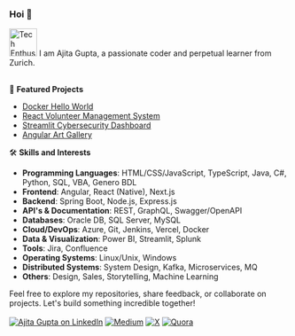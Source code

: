 ### Hoi 👋

<img src="https://github.com/user-attachments/assets/f3891e4a-7d5e-4ea4-ad71-2f4714aa67d4" alt="Tech Enthusiast" width="50" height="50">
I am Ajita Gupta, a passionate coder and perpetual learner from Zurich.
<br><br>

🚀 **Featured Projects**
<br>

- [Docker Hello World](https://github.com/ajitagupta/hello-docker)
- [React Volunteer Management System](https://github.com/ajitagupta/react-volunteer-management-system)
- [Streamlit Cybersecurity Dashboard](https://github.com/ajitagupta/streamlit-cybersecurity-dashboard)
- [Angular Art Gallery](https://github.com/ajitagupta/angular-art-gallery)

🛠️ **Skills and Interests**
<br>
- **Programming Languages**: HTML/CSS/JavaScript, TypeScript, Java, C#, Python, SQL, VBA, Genero BDL
- **Frontend**: Angular, React (Native), Next.js
- **Backend**: Spring Boot, Node.js, Express.js
- **API's & Documentation**: REST, GraphQL, Swagger/OpenAPI
- **Databases**: Oracle DB, SQL Server, MySQL
- **Cloud/DevOps**: Azure, Git, Jenkins, Vercel, Docker
- **Data & Visualization**: Power BI, Streamlit, Splunk
- **Tools**: Jira, Confluence
- **Operating Systems**: Linux/Unix, Windows
- **Distributed Systems**: System Design, Kafka, Microservices, MQ
- **Others**: Design, Sales, Storytelling, Machine Learning

Feel free to explore my repositories, share feedback, or collaborate on projects. Let's build something incredible together!
<br><br>
[![Ajita Gupta on LinkedIn](https://img.shields.io/badge/LinkedIn-0077B5?style=for-the-badge&logo=linkedin&logoColor=white)](https://www.linkedin.com/in/ajita-gupta-430900109/)
[![Medium](https://img.shields.io/badge/Medium-12100E?style=for-the-badge&logo=medium&logoColor=white)](https://medium.com/@ajita-gupta)
[![X](https://img.shields.io/badge/X-%23000000.svg?style=for-the-badge&logo=X&logoColor=white)](https://x.com/AjitaOnX)
[![Quora](https://img.shields.io/badge/Quora-%23B92B27.svg?style=for-the-badge&logo=Quora&logoColor=white)](https://www.quora.com/profile/Ajita-Gupta-19)


<!--
**ajitagupta/ajitagupta** is a ✨ _special_ ✨ repository because its `README.md` (this file) appears on your GitHub profile.


More ideas up and about me:

- 🔭 I last wrote a [streamlit dashboard](https://github.com/ajitagupta/streamlit-cybersecurity-dashboard)
- 🌱 I’m currently learning azure, c#, .net
- 👯 I’m looking to collaborate on anything
- 🤔 I’m looking for help with the UI/UX design
- 💬 Ask me about Java, python, full-stack, computer science, linux
- 📫 How to reach me: LinkedIn
- 😄 Pronouns: she
- ⚡ Fun fact: I love to play
-->

